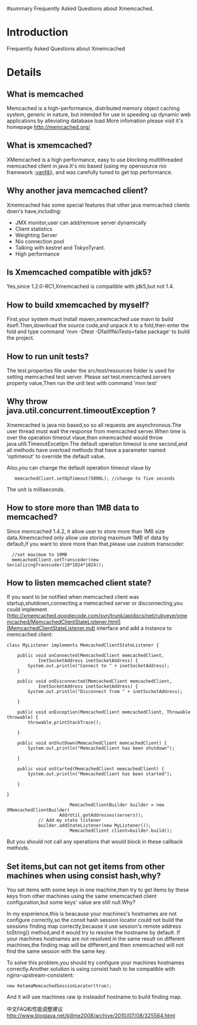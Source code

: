 
#summary Frequently Asked Questions about Xmemcached.

# Introduction #

Frequently Asked Questions about Xmemcached


# Details #

## What is memcached ##
Memcached is a high-performance, distributed memory object caching system, generic in nature, but intended for use in speeding up dynamic web applications by alleviating database load.More infomation please visit it's homepage  http://memcached.org/

## What is xmemcached? ##

XMemcached is a high performance, easy to use blocking multithreaded memcached client in java.It's nio based (using my opensource nio framework :[yanf4j](http://code.google.com/p/yanf4j/)), and was carefully tuned to get top performance.

## Why another java memcached client? ##
Xmemcached has some special features that other java memcached clients doen's have,including:
  * JMX monitor,user can add/remove server dynamically
  * Client statistics
  * Weighting Server
  * Nio connection pool
  * Talking with kestrel and TokyoTyrant.
  * High performance

## Is Xmemcached compatible with jdk5? ##
Yes,since 1.2.0-RC1,Xmemcached is compatible with jdk5,but not 1.4.

## How to build xmemcached by myself? ##
First,your system must install maven,xmemcached use mavn to build itsefl.Then,download the source code,and unpack it to a fold,then enter the fold and type command 'mvn -Dtest -DfailIfNoTests=false package' to build the project.

## How to run unit tests? ##

The test.properties file under the src/test/resources folder is used for setting memcached test server.
Please set test.memcached.servers property value,Then run the unit test with command 'mvn test'

## Why throw java.util.concurrent.timeoutException ? ##

Xmemcached is java nio based,so so all requests are asynchronous.The user thread must wait the response from memcached server.When time is over the operation timeout vlaue,then xmemcached would throw java.utill.TimeoutExcetipn.The default operation timeout is one second,and all methods have overload methods that have a parameter named 'optimeout' to override the default value.

Also,you can change the default operation timeout vlaue by
```
   memcachedClient.setOpTimeout(5000L); //change to five seconds
```
The unit is milliseconds.

## How to store more than 1MB data to memcached? ##

Since memcached 1.4.2, it allow user to store more than 1MB size data.Xmemcached only allow use storing maximum 1MB of data by default,if you want to store more than that,please use custom transcoder:
```
  //set maximum to 10MB
  memcachedClient.setTranscoder(new SerializingTranscoder(10*1024*1024));
```

## How to listen memcached client state? ##

If you want to be notified when memcached client was startup,shutdown,connecting a memcached server or disconnecting,you could implement [http://xmemcached.googlecode.com/svn/trunk/apidocs/net/rubyeye/xmemcached/MemcachedClientStateListener.html](MemcachedClientStateListener.md) interface and add a instance to memcached client:
```
class MyListener implements MemcachedClientStateListener {

	public void onConnected(MemcachedClient memcachedClient,
			InetSocketAddress inetSocketAddress) {
		System.out.println("Connect to " + inetSocketAddress);
	}

	public void onDisconnected(MemcachedClient memcachedClient,
			InetSocketAddress inetSocketAddress) {
		System.out.println("Disconnect from " + inetSocketAddress);

	}

	public void onException(MemcachedClient memcachedClient, Throwable throwable) {
		throwable.printStackTrace();

	}

	public void onShutDown(MemcachedClient memcachedClient) {
		System.out.println("MemcachedClient has been shutdown");

	}

	public void onStarted(MemcachedClient memcachedClient) {
		System.out.println("MemcachedClient has been started");

	}

}

                        MemcachedClientBuilder builder = new XMemcachedClientBuilder(
					AddrUtil.getAddresses(servers));
			// Add my state listener
			builder.addStateListener(new MyListener());
                        MemcachedClient client=builder.build();

```

But you should not call any operations that would block in these callback methods.

## Set items,but can not get items from other machines when using consist hash,why? ##

You set items with some keys in one machine,then try to get items by these keys from other machines using the same xmemcached client configuration,but some keys' value are still null.Why?

In my experience,this is beacause your machines's hostnames are not configure correctly,so the consit hash session locator could not build the sessions finding map correctly,because it use session's remote address toString() method,and it would try to resolve the hostname by default.
If your machines hostnames are not resolved in the same result on different machines,the finding map will be different,and then xmemcached will not find the same session with the same key.

To solve this problem,you should try configure your machines hostnames correctly.Another solution is using consist hash  to be compatible with nginx-upstream-consistent:
```
new KetamaMemcachedSessionLocator(true);
```
And it will use machines raw ip insteadof hostname to build finding map.

中文FAQ和性能调整建议 http://www.blogjava.net/killme2008/archive/2010/07/08/325564.html